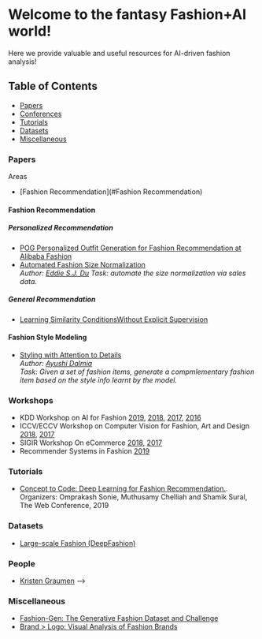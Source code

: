 # Welcome to the fantasy Fashion+AI world!

Here we provide valuable and useful resources for AI-driven fashion analysis!
## Table of Contents

* [Papers](#papers)
* [Conferences](#workshops)
* [Tutorials](#tutorials)
* [Datasets](#datasets)
* [Miscellaneous](#miscellaneous)


### Papers

Areas
* [Fashion Recommendation](#Fashion Recommendation)


#### Fashion Recommendation
##### Personalized Recommendation
  - [POG Personalized Outfit Generation for Fashion Recommendation at Alibaba Fashion](https://arxiv.org/abs/1905.01866)
  - [Automated Fashion Size Normalization](https://arxiv.org/pdf/1908.09980.pdf) <br/>
  *Author: [Eddie S.J. Du](http://www.cs.toronto.edu/~dushu/)*
  *Task: automate the size normalization via sales data.*
  
##### General Recommendation
  - [Learning Similarity ConditionsWithout Explicit Supervision](https://arxiv.org/abs/1908.08589)
  
#### Fashion Style Modeling
  - [Styling with Attention to Details](https://arxiv.org/abs/1905.01866) <br/>
  *Author: [Ayushi Dalmia](https://ayushidalmia.github.io/)* <br/>
  *Task: Given a set of fashion items, generate a compmlementary fashion item based on the style info learnt by the model.*
  


### Workshops
* KDD Workshop on AI for Fashion [2019](https://kddfashion2019.mybluemix.net/), [2018](https://kddfashion2018.mybluemix.net/), [2017](https://kddfashion2017.mybluemix.net/), [2016](http://kddfashion2016.mybluemix.net/)
* ICCV/ECCV Workshop on Computer Vision for Fashion, Art and Design [2018](https://sites.google.com/view/eccvfashion/), [2017](https://sites.google.com/zalando.de/cvf-iccv2017/home?authuser=0)
* SIGIR Workshop On eCommerce [2018](https://sigir-ecom.github.io/index.html), [2017](http://sigir-ecom.weebly.com/)
* Recommender Systems in Fashion [2019](https://zalandoresearch.github.io/fashionxrecsys/)

### Tutorials
* [Concept to Code: Deep Learning for Fashion Recommendation.](https://www2019.thewebconf.org/tutorials).        
Organizers: Omprakash Sonie, Muthusamy Chelliah and Shamik Sural, The Web Conference, 2019


### Datasets
* [Large-scale Fashion (DeepFashion)](http://mmlab.ie.cuhk.edu.hk/projects/DeepFashion.html)

### People
* [Kristen Graumen](http://www.cs.utexas.edu/users/grauman/)
-->
### Miscellaneous
- [Fashion-Gen: The Generative Fashion Dataset and Challenge](https://arxiv.org/abs/1806.08317v1)
- [Brand > Logo: Visual Analysis of Fashion Brands](https://arxiv.org/pdf/1810.09941v1.pdf)

